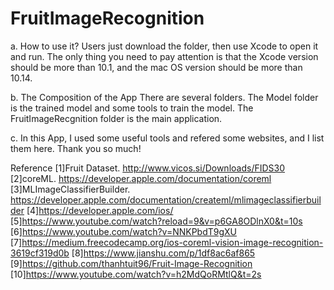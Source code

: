 # FruitImageRecognition
a. How to use it?
Users just download the folder, then use Xcode to open it and run. The only thing you need to pay attention is that the Xcode version should be more than 10.1, and the mac OS version should be more than 10.14. 

b. The Composition of the App
There are several folders. 
The Model folder is the trained model and some tools to train the model.
The FruitImageRecgnition folder is the main application.

c. In this App, I used some useful tools and refered some websites, and I list them here. Thank you so much!

Reference
[1]Fruit Dataset. http://www.vicos.si/Downloads/FIDS30
[2]coreML. https://developer.apple.com/documentation/coreml
[3]MLImageClassifierBuilder. https://developer.apple.com/documentation/createml/mlimageclassifierbuilder
[4]https://developer.apple.com/ios/
[5]https://www.youtube.com/watch?reload=9&v=p6GA8ODlnX0&t=10s
[6]https://www.youtube.com/watch?v=NNKPbdT9gXU
[7]https://medium.freecodecamp.org/ios-coreml-vision-image-recognition-3619cf319d0b
[8]https://www.jianshu.com/p/1df8ac6af865
[9]https://github.com/thanhtuit96/Fruit-Image-Recognition
[10]https://www.youtube.com/watch?v=h2MdQoRMtlQ&t=2s
